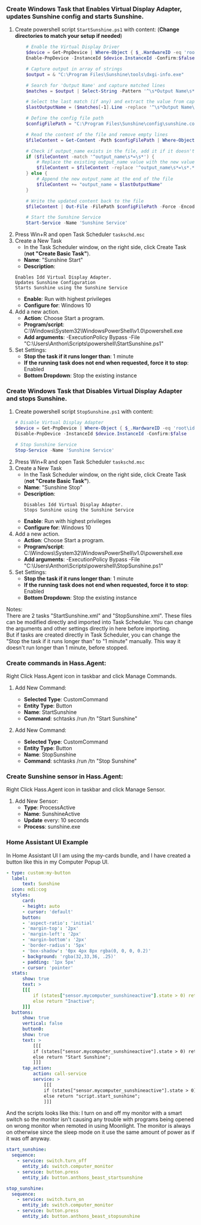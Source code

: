 ### Create Windows Task that Enables Virtual Display Adapter, updates Sunshine config and starts Sunshine.

1. Create powershell script `StartSunshine.ps1` with content: (**Change directories to match your setup if needed**)
    ```powershell
        # Enable the Virtual Display Driver
        $device = Get-PnpDevice | Where-Object { $_.HardwareID -eq 'root\iddsampledriver' }
        Enable-PnpDevice -InstanceId $device.InstanceId -Confirm:$false

        # Capture output in array of strings
        $output = & "C:\Program Files\Sunshine\tools\dxgi-info.exe"

        # Search for 'Output Name' and capture matched lines
        $matches = $output | Select-String -Pattern '^\s*Output Name\s*:\s*\\\\.\\DISPLAY\d*'

        # Select the last match (if any) and extract the value from captured group
        $lastOutputName = ($matches[-1].Line -replace '^\s*Output Name\s*:\s*', '').Trim()

        # Define the config file path
        $configFilePath = "C:\Program Files\Sunshine\config\sunshine.conf"

        # Read the content of the file and remove empty lines
        $fileContent = Get-Content -Path $configFilePath | Where-Object { $_.Trim() -ne '' }

        # Check if output_name exists in the file, add it if it doesn't or change it if it does
        if ($fileContent -match '^output_name\s*=\s*') {
            # Replace the existing output_name value with the new value
            $fileContent = $fileContent -replace '^output_name\s*=\s*.*$', "output_name = $lastOutputName"
        } else {
            # Append the new output_name at the end of the file
            $fileContent += "output_name = $lastOutputName"
        }

        # Write the updated content back to the file
        $fileContent | Out-File -FilePath $configFilePath -Force -Encoding UTF8

        # Start the Sunshine Service
        Start-Service -Name 'Sunshine Service'
    ```
2. Press Win+R and open Task Scheduler `taskschd.msc`
3. Create a New Task
	- In the Task Scheduler window, on the right side, click Create Task (**not "Create Basic Task"**).
	- **Name**: "Sunshine Start"
	- **Description**: 
    ```
    Enables Idd Virtual Display Adapter.
    Updates Sunshine Configuration
    Starts Sunshine using the Sunshine Service
	```
	- **Enable**: Run with highest privileges
	- **Configure for**: Windows 10
4. Add a new action.
    - **Action**: Choose Start a program.
    - **Program/script**: C:\Windows\System32\WindowsPowerShell\v1.0\powershell.exe
    - **Add arguments**: -ExecutionPolicy Bypass -File "C:\Users\Anthon\Scripts\powershell\StartSunshine.ps1"
5. Set Settings:
	- **Stop the task if it runs longer than**: 1 minute
	- **If the running task does not end when requested, force it to stop**: Enabled
	- **Bottom Dropdown**: Stop the existing instance
		

### Create Windows Task that Disables Virtual Display Adapter and stops Sunshine.

1. Create powershell script `StopSunshine.ps1` with content: 
    ```powershell
    # Disable Virtual Display Adapter
    $device = Get-PnpDevice | Where-Object { $_.HardwareID -eq 'root\iddsampledriver' }
    Disable-PnpDevice -InstanceId $device.InstanceId -Confirm:$false

    # Stop Sunshine Service
    Stop-Service -Name 'Sunshine Service'
    ```
2. Press Win+R and open Task Scheduler `taskschd.msc`
3. Create a New Task
	- In the Task Scheduler window, on the right side, click Create Task (**not "Create Basic Task"**).
	- **Name**: "Sunshine Stop"
	- **Description**: 
        ```
        Disables Idd Virtual Display Adapter.
        Stops Sunshine using the Sunshine Service
        ```
	- **Enable**: Run with highest privileges
	- **Configure for**: Windows 10
4. Add a new action.
    - **Action**: Choose Start a program.
    - **Program/script**: C:\Windows\System32\WindowsPowerShell\v1.0\powershell.exe
    - **Add arguments**: -ExecutionPolicy Bypass -File "C:\Users\Anthon\Scripts\powershell\StopSunshine.ps1"
5. Set Settings:
	- **Stop the task if it runs longer than**: 1 minute
	- **If the running task does not end when requested, force it to stop**: Enabled
	- **Bottom Dropdown**: Stop the existing instance

Notes:  
There are 2 tasks "StartSunshine.xml" and "StopSunshine.xml". These files can be modified directly and imported into Task Scheduler. You can change the arguments and other settings directly in here before importing.  
But if tasks are created directly in Task Scheduler, you can change the "Stop the task if it runs longer than" to "1 minute" manually. This way it doesn't run longer than 1 minute, before stopped.


### Create commands in Hass.Agent:
Right Click Hass.Agent icon in taskbar and click Manage Commands.
1. Add New Command:
    - **Selected Type**: CustomCommand  
    - **Entity Type**: Button  
    - **Name**: StartSunshine  
    - **Command**: schtasks /run /tn "Start Sunshine"

2. Add New Command:  
    - **Selected Type**: CustomCommand
    - **Entity Type**: Button
    - **Name**: StopSunshine
    - **Command**: schtasks /run /tn "Stop Sunshine"

### Create Sunshine sensor in Hass.Agent:
Right Click Hass.Agent icon in taskbar and click Manage Sensor.
1. Add New Sensor:
	- **Type**: ProcessActive
	- **Name**: SunshineActive
	- **Update** every: 10 seconds
	- **Process**: sunshine.exe



### Home Assistant UI Example
In Home Assistant UI I am using the my-cards bundle, and I have created a button like this in my Computer Popup UI.
```yaml
- type: custom:my-button
  label: 
      text: Sunshine
  icon: mdi:cog
  styles:
      card:
      - height: auto
      - cursor: 'default'
      button:
      - 'aspect-ratio': 'initial'
      - 'margin-top': '2px'
      - 'margin-left': '2px'
      - 'margin-bottom': '2px'
      - 'border-radius': '5px'
      - 'box-shadow': '0px 4px 8px rgba(0, 0, 0, 0.2)'
      - background: 'rgba(32,33,36, .25)'
      - padding: '1px 5px'
      - cursor: 'pointer'
  stats:
      show: true
      text: >
      [[[
          if (states["sensor.mycomputer_sunshineactive"].state > 0) return "Active";
          else return "Inactive";
      ]]]
  buttons:
      show: true
      vertical: false
      button0:
      show: true
      text: >
          [[[
          if (states["sensor.mycomputer_sunshineactive"].state > 0) return "Stop Sunshine";
          else return "Start Sunshine";
          ]]]
      tap_action:
          action: call-service
          service: >
              [[[
              if (states["sensor.mycomputer_sunshineactive"].state > 0) return "script.stop_sunshine";
              else return "script.start_sunshine";
              ]]]
```

And the scripts looks like this:
I turn on and off my monitor with a smart switch so the monitor isn't causing any trouble with programs being opened on wrong monitor when remoted in using Moonlight. The monitor is always on otherwise since the sleep mode on it use the same amount of power as if it was off anyway.
```yaml
start_sunshine:
  sequence:
    - service: switch.turn_off
      entity_id: switch.computer_monitor
    - service: button.press
      entity_id: button.anthons_beast_startsunshine

stop_sunshine:
  sequence:
    - service: switch.turn_on
      entity_id: switch.computer_monitor
    - service: button.press
      entity_id: button.anthons_beast_stopsunshine
```